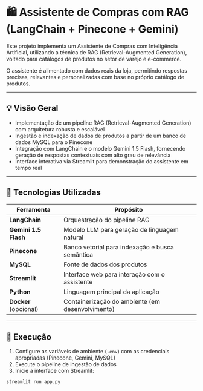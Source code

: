 # 🛍️ Assistente de Compras com RAG (LangChain + Pinecone + Gemini)

Este projeto implementa um Assistente de Compras com Inteligência Artificial, utilizando a técnica de RAG (Retrieval-Augmented Generation), voltado para catálogos de produtos no setor de varejo e e-commerce.

O assistente é alimentado com dados reais da loja, permitindo respostas precisas, relevantes e personalizadas com base no próprio catálogo de produtos.

---

## 💡 Visão Geral

- Implementação de um pipeline RAG (Retrieval-Augmented Generation) com arquitetura robusta e escalável
- Ingestão e indexação de dados de produtos a partir de um banco de dados MySQL para o Pinecone
- Integração com LangChain e o modelo Gemini 1.5 Flash, fornecendo geração de respostas contextuais com alto grau de relevância
- Interface interativa via Streamlit para demonstração do assistente em tempo real

---

## 📁 Tecnologias Utilizadas

| Ferramenta                  | Propósito                                                                 |
|----------------------------|---------------------------------------------------------------------------|
| **LangChain**              | Orquestração do pipeline RAG                                              |
| **Gemini 1.5 Flash**       | Modelo LLM para geração de linguagem natural                              |
| **Pinecone**               | Banco vetorial para indexação e busca semântica                           |
| **MySQL**                  | Fonte de dados dos produtos                                               |
| **Streamlit**              | Interface web para interação com o assistente                            |
| **Python**                 | Linguagem principal da aplicação                                          |
| **Docker** (opcional)      | Containerização do ambiente (em desenvolvimento)                         |

---

## 🚀 Execução

1. Configure as variáveis de ambiente (`.env`) com as credenciais apropriadas (Pinecone, Gemini, MySQL)
2. Execute o pipeline de ingestão de dados
3. Inicie a interface com Streamlit:

```bash
streamlit run app.py
